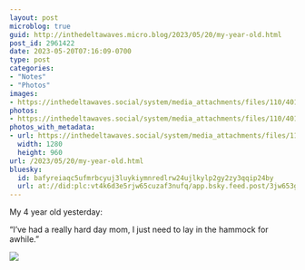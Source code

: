 ```yaml
---
layout: post
microblog: true
guid: http://inthedeltawaves.micro.blog/2023/05/20/my-year-old.html
post_id: 2961422
date: 2023-05-20T07:16:09-0700
type: post
categories:
- "Notes"
- "Photos"
images:
- https://inthedeltawaves.social/system/media_attachments/files/110/401/432/202/194/747/original/cd4166de21d274f8.jpeg
photos:
- https://inthedeltawaves.social/system/media_attachments/files/110/401/432/202/194/747/original/cd4166de21d274f8.jpeg
photos_with_metadata:
- url: https://inthedeltawaves.social/system/media_attachments/files/110/401/432/202/194/747/original/cd4166de21d274f8.jpeg
  width: 1280
  height: 960
url: /2023/05/20/my-year-old.html
bluesky:
  id: bafyreiaqc5ufmrbcyuj3luykiymnredlrw24ujlkylp2gy2zy3qqip24by
  url: at://did:plc:vt4k6d3e5rjw65cuzaf3nufq/app.bsky.feed.post/3jw653gyemz2j
---
```

<p>My 4 year old yesterday: </p><p>“I’ve had a really hard day mom, I just need to lay in the hammock for awhile.”</p><p><img src="https://inthedeltawaves.social/system/media_attachments/files/110/401/432/202/194/747/original/cd4166de21d274f8.jpeg">
